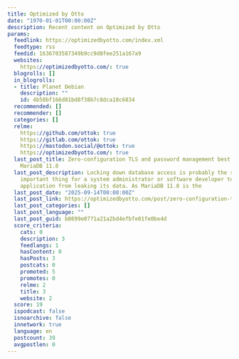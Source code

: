 ```yaml
---
title: Optimized by Otto
date: "1970-01-01T00:00:00Z"
description: Recent content on Optimized by Otto
params:
  feedlink: https://optimizedbyotto.com/index.xml
  feedtype: rss
  feedid: 1636703587349b9cc9d8fee251a167a9
  websites:
    https://optimizedbyotto.com/: true
  blogrolls: []
  in_blogrolls:
  - title: Planet Debian
    description: ""
    id: 4b58bf166d81bd8f38b7c8dca18c6834
  recommended: []
  recommender: []
  categories: []
  relme:
    https://github.com/ottok: true
    https://gitlab.com/ottok: true
    https://mastodon.social/@ottok: true
    https://optimizedbyotto.com/: true
  last_post_title: Zero-configuration TLS and password management best practices in
    MariaDB 11.8
  last_post_description: Locking down database access is probably the single most
    important thing for a system administrator or software developer to prevent their
    application from leaking its data. As MariaDB 11.8 is the
  last_post_date: "2025-09-14T00:00:00Z"
  last_post_link: https://optimizedbyotto.com/post/zero-configuration-tls-mariadb-11.8/
  last_post_categories: []
  last_post_language: ""
  last_post_guid: b8699e0771a21a2bd4efbfe01fe0be4d
  score_criteria:
    cats: 0
    description: 3
    feedlangs: 1
    hasContent: 0
    hasPosts: 3
    postcats: 0
    promoted: 5
    promotes: 0
    relme: 2
    title: 3
    website: 2
  score: 19
  ispodcast: false
  isnoarchive: false
  innetwork: true
  language: en
  postcount: 39
  avgpostlen: 0
---
```

